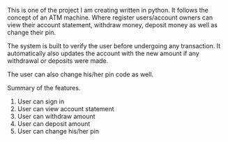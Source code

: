This is one of the project I am creating written in python. 
It follows the concept of an ATM machine. 
Where register users/account owners can view their account statement, 
withdraw money, deposit money as well as change their pin. 

The system is built to verify the user before undergoing any transaction. 
It automatically also updates the account with the new amount if any withdrawal or deposits were made. 

The user can also change his/her pin code as well.

Summary of the features.
1. User can sign in
2. User can view account statement
3. User can withdraw amount
3. User can deposit amount
5. User can change his/her pin

